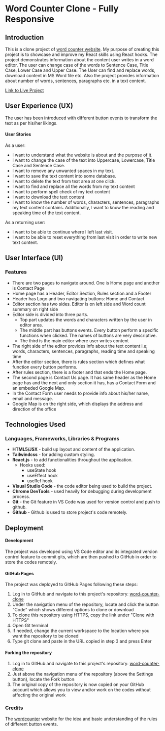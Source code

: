 # Word Counter Clone - Fully Responsive

## Introduction

This is a clone project of [word counter website](https://wordcounter.net/). My purpose of creating this project is to showcase and improve my React skills using React hooks. The project demonstrates information about the content user writes in a word editor. The user can change case of the words to Sentence Case, Title Case, Lower Case and Upper Case. The User can find and replace words, download content in MS Word file etc. Also the project provides information about number of words, sentences, paragraphs etc. in a text content.

[Link to Live Project](https://wordcounterclone.netlify.app/)

## User Experience (UX)

The user has been introduced with different button events to transform the text as per his/her likings.

#### User Stories

As a user:

- I want to understand what the website is about and the purpose of it.
- I want to change the case of the text into Uppercase, Lowercase, Title Case and Sentence Case.
- I want to remove any unwanted spaces in my text.
- I want to save the text content into some database.
- I want to delete the text from text area at one click.
- I want to find and replace all the words from my text content
- I want to perform spell check of my text content
- I want to download the text content
- I want to know the number of words, characters, sentences, paragraphs my text content contains. Additionally, I want to know the reading and speaking time of the text content.

As a returning user:

- I want to be able to continue where I left last visit.
- I want to be able to reset everything from last visit in order to write new text content.

## User Interface (UI)

### Features

- There are two pages to navigate around. One is Home page and another is Contact Page
- Home page has a Header, Editor Section, Rules section and a Footer
- Header has Logo and two navigating buttons: Home and Contact
- Editor section has two sides. Editor is on left side and Word count summary on right side
- Editor side is divided into three parts.
  - Top part updates the words and characters written by the user in editor area.
  - The middle part has buttons events. Every button perform a specific functions when clicked. The names of buttons are very descriptive.
  - The third is the main editor where user writes content
- The right side of the editor provides info about the text content i.e; words, characters, sentences, paragraphs, reading time and speaking time
- After the editor section, there is rules section which defines what function every button performs.
- After rules section, there is a footer and that ends the Home page.
- The second page is Contact Us page. It has same header as the Home page has and the next and only section it has, has a Contact Form and an embeded Google Map.
- In the Contact Form user needs to provide info about his/her name, email and message.
- Google Map is on the right side, which displays the address and direction of the office

## Technologies Used

### Languages, Frameworks, Libraries & Programs

- **HTML5/JSX** - build up layout and content of the application.
- **Tailwindcss** - for adding custom styling.
- **React.js** - to add functionalities throughout the application.
  - Hooks used:
    - useState hook
    - useEffect hook
    - useRef hook
- **Visual Studio Code** - the code editor being used to build the project.
- **Chrome DevTools** - used heavily for debugging during development process.
- **Git** - the Git feature in VS Code was used for version control and push to github.
- **Github** - Github is used to store project's code remotely.

## Deployment

#### Development

The project was developed using VS Code editor and its integrated version control feature to commit gits, which are then pushed to GitHub in order to store the codes remotely.

#### GitHub Pages

The project was deployed to GitHub Pages following these steps:

1. Log in to GitHub and navigate to this project's repository: [word-counter-clone](muneebali500/word-counter-clone-react)
2. Under the navigation menu of the repository, locate and click the button "Code" which shows different options to clone or download
3. To clone this repository using HTTPS, copy the link under "Clone with HTTPS"
4. Open Git terminal
5. If needed, change the current workspace to the location where you want the repository to be cloned
6. Type git clone and paste in the URL copied in step 3 and press Enter

#### Forking the repository

1. Log in to GitHub and navigate to this project's repository: [word-counter-clone](muneebali500/word-counter-clone-react)
2. Just above the navigation menu of the repository (above the Settings button), locate the Fork button
3. The original copy of the repository is now copied on your GitHub account which allows you to view and/or work on the codes without affecting the original work

### Credits

The [wordcounter](https://wordcounterclone.netlify.app/) website for the idea and basic understanding of the rules of different button events.

